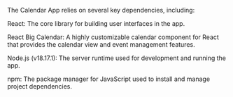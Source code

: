 The Calendar App relies on several key dependencies, including:

React: The core library for building user interfaces in the app.

React Big Calendar: A highly customizable calendar component for React that provides the calendar view and event management features.

Node.js (v18.17.1): The server runtime used for development and running the app.

npm: The package manager for JavaScript used to install and manage project dependencies.